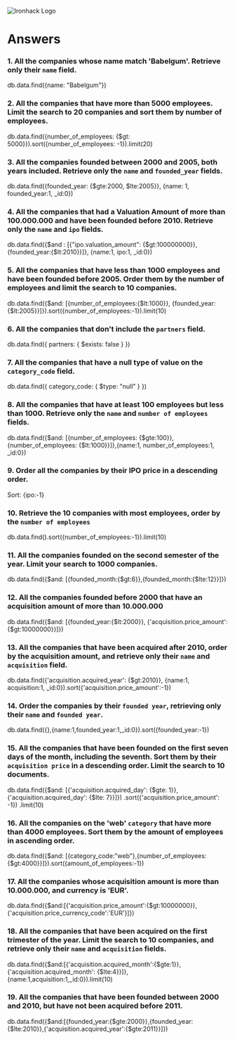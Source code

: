 ![Ironhack Logo](https://i.imgur.com/1QgrNNw.png)

# Answers

### 1. All the companies whose name match 'Babelgum'. Retrieve only their `name` field.

db.data.find({name: "Babelgum"})

### 2. All the companies that have more than 5000 employees. Limit the search to 20 companies and sort them by **number of employees**.

db.data.find({number_of_employees: {$gt: 5000}}).sort({number_of_employees: -1}).limit(20)


### 3. All the companies founded between 2000 and 2005, both years included. Retrieve only the `name` and `founded_year` fields.

db.data.find({founded_year: {$gte:2000, $lte:2005}}, {name: 1, founded_year:1, _id:0})

### 4. All the companies that had a Valuation Amount of more than 100.000.000 and have been founded before 2010. Retrieve only the `name` and `ipo` fields.

db.data.find({$and : [{"ipo.valuation_amount": {$gt:100000000}}, {founded_year:{$lt:2010}}]}, {name:1, ipo:1, _id:0})

### 5. All the companies that have less than 1000 employees and have been founded before 2005. Order them by the number of employees and limit the search to 10 companies.

db.data.find({$and: [{number_of_employees:{$lt:1000}}, {founded_year:{$lt:2005}}]}).sort({number_of_employees:-1}).limit(10)


### 6. All the companies that don't include the `partners` field.

db.data.find({ partners: { $exists: false } })

### 7. All the companies that have a null type of value on the `category_code` field.
db.data.find({ category_code: { $type: "null" } })

### 8. All the companies that have at least 100 employees but less than 1000. Retrieve only the `name` and `number of employees` fields.

db.data.find({$and: [{number_of_employees: {$gte:100}}, {number_of_employees: {$lt:1000}}]},{name:1, number_of_employees:1, _id:0})

### 9. Order all the companies by their IPO price in a descending order.

Sort: {ipo:-1}
### 10. Retrieve the 10 companies with most employees, order by the `number of employees`

db.data.find().sort({number_of_employees:-1}).limit(10)
### 11. All the companies founded on the second semester of the year. Limit your search to 1000 companies.

 db.data.find({$and: [{founded_month:{$gt:6}},{founded_month:{$lte:12}}]})

### 12. All the companies founded before 2000 that have an acquisition amount of more than 10.000.000

db.data.find({$and: [{founded_year:{$lt:2000}}, {'acquisition.price_amount':{$gt:10000000}}]})

### 13. All the companies that have been acquired after 2010, order by the acquisition amount, and retrieve only their `name` and `acquisition` field.

db.data.find({'acquisition.acquired_year': {$gt:2010}}, {name:1, acquisition:1, _id:0}).sort({'acquisition.price_amount':-1})

### 14. Order the companies by their `founded year`, retrieving only their `name` and `founded year`.

db.data.find({},{name:1,founded_year:1,_id:0}).sort({founded_year:-1})

### 15. All the companies that have been founded on the first seven days of the month, including the seventh. Sort them by their `acquisition price` in a descending order. Limit the search to 10 documents.

db.data.find({$and: [{'acquisition.acquired_day': {$gte: 1}}, {'acquisition.acquired_day': {$lte: 7}}]})
       .sort({'acquisition.price_amount': -1})
       .limit(10)

### 16. All the companies on the 'web' `category` that have more than 4000 employees. Sort them by the amount of employees in ascending order.

db.data.find({$and: [{category_code:"web"},{number_of_employees:{$gt:4000}}]}).sort({amount_of_employees:-1})

### 17. All the companies whose acquisition amount is more than 10.000.000, and currency is 'EUR'.

db.data.find({$and:[{'acquisition.price_amount':{$gt:10000000}},{'acquisition.price_currency_code':'EUR'}]})

### 18. All the companies that have been acquired on the first trimester of the year. Limit the search to 10 companies, and retrieve only their `name` and `acquisition` fields.

db.data.find({$and:[{'acquisition.acquired_month':{$gte:1}}, {'acquisition.acquired_month': {$lte:4}}]},{name:1,acquisition:1,_id:0}).limit(10)

### 19. All the companies that have been founded between 2000 and 2010, but have not been acquired before 2011.

db.data.find({$and:[{founded_year:{$gte:2000}},{founded_year:{$lte:2010}},{'acquisition.acquired_year':{$gte:2011}}]})
